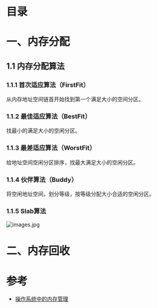 # 目录

# 一、内存分配

## 1.1 内存分配算法
### 1.1.1 首次适应算法（FirstFit）
从内存地址空间链首开始找到第一个满足大小的空间分区。

### 1.1.2 最佳适应算法（BestFit）
找最小的满足大小的空闲分区。

### 1.1.3 最差适应算法（WorstFit）
给地址空间空闲分区排序，找最大满足大小的空闲分区。

### 1.1.4 伙伴算法（Buddy）
将空闲地址空间，划分等级，按等级分配大小合适的空闲分区。

### 1.1.5 Slab算法

![images.jpg](0)

# 二、内存回收

# 参考
- [操作系统中的内存管理](https://github.com/aaronize/notebook)





